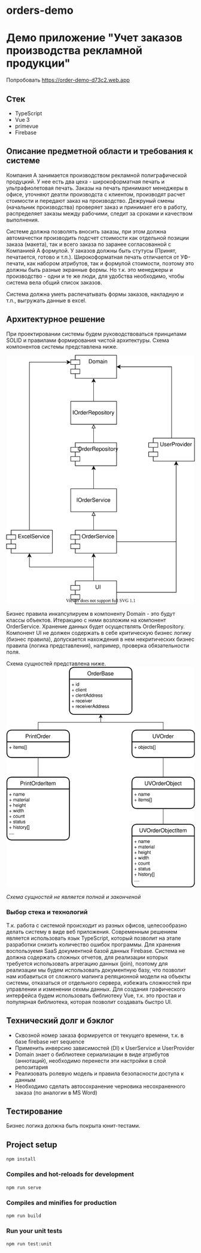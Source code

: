 # orders-demo

# Демо приложение "Учет заказов производства рекламной продукции"

Попробовать https://order-demo-d73c2.web.app

## Стек
- TypeScript
- Vue 3
- primevue
- Firebase

## Описание предметной области и требования к системе
Компания А занимается производством рекламной полиграфической продуцкий.
У нее есть два цеха - широкоформатная печать и ультрафиолетовая печать.
Заказы на печать принимают менеджеры в офисе, уточняют деатли производста с клиентом, производят расчет стоимости и передают заказ на производство.
Дежруный смены (начальник производства) проверяет заказ и принимает его в работу, распределяет заказы между рабочими, следит за сроками и качеством выполнения.

Системе должна позволять вносить заказы, при этом должна автомачестки производить подсчет стоимости как отдельной позиции заказа (макета), так и всего заказа по заранее согласованной с Компанией А формулой.
У заказов должны быть стутусы (Принят, печатается, готово и т.п.).
Широкоформатная печать отличается от УФ-печати, как набором атрибутов, так и формулой стоимости, поэтому это должны быть разные экранные формы. Но т.к. это менеджеры и производство - одни и те же люди, для удобства необходимо, чтобы система вела общий список заказов.

Система должна уметь распечатывать формы заказов, накладную и т.п., выгружать данные в excel.

## Архитектурное решение
При проектировании системы будем руководствоваться принципами SOLID и правилами формирования чистой архитектуры.
Схема компонентов системы представлена ниже.

![Компоненты системы](https://github.com/for7raid/orders-demo/blob/master/readme/architecture.svg?raw=true)

Бизнес правила инкапсулируем в компоненту Domain - это будут классы объектов.
Итеракцию с ними возложим на компонент OrderService.
Хранение данных будет осуществлять OrderRepository.
Компонент UI не должен содержать в себе критическую бизнес логику (бизнес правила), допускается нахождения в нем некритических бизнес правила (логика представления), например, проверка обязательности поля.

Схема сущностей представлена ниже.
![Сущности](https://github.com/for7raid/orders-demo/blob/master/readme/entities.svg?raw=true)

*Схема сущностей не является полной и законченой*

### Выбор стека и технологий
Т.к. работа с системой происходит из разных офисов, целесообразно делать систему в виде веб приложения.
Современным решением является использовать язык TypeScript, который позволит на этапе разработки снизить количество ошибок программы.
Для хранения воспользуемя SaaS документной базой данных Firebase. Система не должна содержать сложных отчетов, для реализации которых требуется использовать агрегацию данных (join), поэтому для реализации мы будем использовать документную базу, что позволит нам избавиться от сложного мапинга реляционной модели на объекты системы, отказаться от отдельного сервера, избежать сложностей при управлении и изменении сехмы данных.
Для создания графического интерфейса будем использовать библиотеку Vue, т.к. это простая и популярная библиотека, которая позволит создавать быстро UI.

## Технический долг и бэклог
- Сквозной номер заказа формируется от текущего времени, т.к. в базе firebase нет sequence
- Применить инверсию зависимостей (DI) к UserService и UserProvider
- Domain знает о библиотеке сериализации в виде атрибутов (аннотаций), необходимо перенести эти настройки в слой репозитария
- Реализовать ролевую модель и правила безопасности доступа к данным
- Необходимо сделать автосохранение черновика несохраненного заказа (по аналогии в MS Word)

## Тестирование
Бизнес логика должна быть покрыта юнит-тестами.

## Project setup
```
npm install
```

### Compiles and hot-reloads for development
```
npm run serve
```

### Compiles and minifies for production
```
npm run build
```

### Run your unit tests
```
npm run test:unit
```

